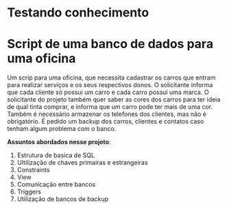# Testando conhecimento

# Script de uma banco de dados para uma oficina

Um scrip para uma oficina, que necessita cadastrar os carros que entram para realizar serviços e os seus respectivos donos. O solicitante informa que cada cliente só possui um carro e cada carro possui uma marca. O solicitante do projeto também quer saber as cores dos carros para ter ideia de qual tinta comprar, e informa que um carro pode ter mais de uma cor. Também é necessário armazenar os telefones dos clientes, mas não é obrigatório. É pedido um backup dos carros, clientes e contatos caso tenham algum problema com o banco.

**Assuntos abordados nesse projeto**:

1.  Estrutura de basica de SQL
1.  Ultilização de chaves primairas e estrangeiras
1.  Constraints
1.  View
1.  Comunicação entre bancos
1.  Triggers
1.  Utilização de bancos de backup
